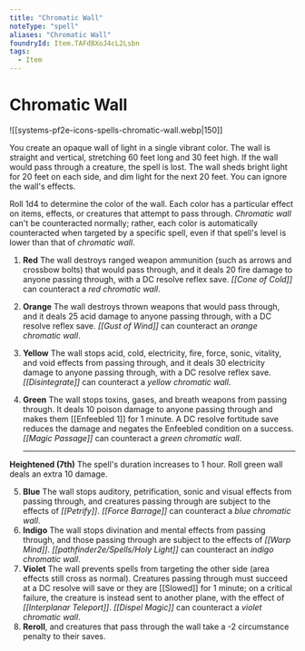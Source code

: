 ```yaml
---
title: "Chromatic Wall"
noteType: "spell"
aliases: "Chromatic Wall"
foundryId: Item.TAFdBXoJ4cL2Lsbn
tags:
  - Item
---
```


# Chromatic Wall
![[systems-pf2e-icons-spells-chromatic-wall.webp|150]]

You create an opaque wall of light in a single vibrant color. The wall is straight and vertical, stretching 60 feet long and 30 feet high. If the wall would pass through a creature, the spell is lost. The wall sheds bright light for 20 feet on each side, and dim light for the next 20 feet. You can ignore the wall's effects.

Roll 1d4 to determine the color of the wall. Each color has a particular effect on items, effects, or creatures that attempt to pass through. _Chromatic wall_ can't be counteracted normally; rather, each color is automatically counteracted when targeted by a specific spell, even if that spell's level is lower than that of _chromatic wall_.

1.  **Red** The wall destroys ranged weapon ammunition (such as arrows and crossbow bolts) that would pass through, and it deals 20 fire damage to anyone passing through, with a DC resolve reflex save. _[[Cone of Cold]]_ can counteract a _red chromatic wall_.
2.  **Orange** The wall destroys thrown weapons that would pass through, and it deals 25 acid damage to anyone passing through, with a DC resolve reflex save. _[[Gust of Wind]]_ can counteract an _orange chromatic wall_.
3.  **Yellow** The wall stops acid, cold, electricity, fire, force, sonic, vitality, and void effects from passing through, and it deals 30 electricity damage to anyone passing through, with a DC resolve reflex save. _[[Disintegrate]]_ can counteract a _yellow chromatic wall_.
4.  **Green** The wall stops toxins, gases, and breath weapons from passing through. It deals 10 poison damage to anyone passing through and makes them [[Enfeebled 1]] for 1 minute. A DC resolve fortitude save reduces the damage and negates the Enfeebled condition on a success. _[[Magic Passage]]_ can counteract a _green chromatic wall_.
    
    * * *
    

**Heightened (7th)** The spell's duration increases to 1 hour. Roll green wall deals an extra 10 damage.

5.  **Blue** The wall stops auditory, petrification, sonic and visual effects from passing through, and creatures passing through are subject to the effects of _[[Petrify]]_. _[[Force Barrage]]_ can counteract a _blue chromatic wall_.
6.  **Indigo** The wall stops divination and mental effects from passing through, and those passing through are subject to the effects of _[[Warp Mind]]_. _[[pathfinder2e/Spells/Holy Light]]_ can counteract an _indigo chromatic wall_.
7.  **Violet** The wall prevents spells from targeting the other side (area effects still cross as normal). Creatures passing through must succeed at a DC resolve will save or they are [[Slowed]] for 1 minute; on a critical failure, the creature is instead sent to another plane, with the effect of _[[Interplanar Teleport]]_. _[[Dispel Magic]]_ can counteract a _violet chromatic wall_.
8.  **Reroll**, and creatures that pass through the wall take a -2 circumstance penalty to their saves.
